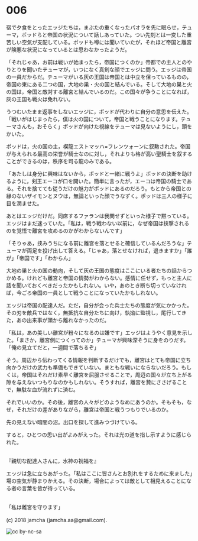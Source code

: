 # 006

宿で夕食をとったエッジたちは，まぶたの重くなったパオラを先に眠らせ，テューマ，ポッドらと帝国の状況について話しあっていた。つい先刻とは一変した重苦しい空気が支配している。ポッドも噂には聞いていたが，それほど帝国と離宮が険悪な状況になっているとは思わなかったようだ。  

「それじゃあ，お前は戦いが始まったら，帝国につくのか」帝都での主人とのやりとりを聞いたテューマが，いつになく真剣な顔でエッジに問う。エッジは帝国の一員だからだ。テューマがいる灰の王国は帝国とは中立を保っているものの，帝国の東にある二つの国，大地の巣・火の国と結んでいる。そして大地の巣と火の国は，帝国と敵対する離宮と結んでいるのだ。この国々が争うことになれば，灰の王国も戦火は免れない。  

うつむいたまま返事をしないエッジに，ポッドが代わりに自分の意思を伝えた。「戦いがはじまったら，僕は火の国について，帝国と戦うことになります。テューマさんも，おそらく」ポッドが向けた視線をテューマは見ないようにし，頭をかいた。  

ポッドは，火の国の主，楔龍エストマッハ=フレンツォーンに叙勲された。帝国が与えられる最高の栄誉が騎士なのに対し，それよりも格が高い聖騎士を叙することができるのは，秩序を司る龍のみである。  

「あたしは身分に興味はないから，ポッドと一緒に戦うよ」ポッドの決断を助けるように，剣王エーコが口を開いた。簡単に言ったが，エーコは帝国の騎士である。それを捨てても従うだけの魅力がポッドにあるのだろう。もとから帝国との縁のないザイモンとヌウは，無論といった顔でうなずく。ポッドは三人の様子に目を潤ませた。  

あとはエッジだけだ。同席するファランは我関せずといった様子で黙っている。エッジはまだ迷っていた。「私は，戦う戦わない以前に，なぜ帝国は挟撃されるのを覚悟で離宮を攻めるのかがわからないんです」  

「そりゃあ，挟みうちになる前に離宮を落とせると確信しているんだろうな」テューマが両足を投げ出して答える。「じゃあ，落とせなければ，退きますか」「誰が」「帝国です」「わからん」  

大地の巣と火の国の動向，そして灰の王国の態度はここにいる者たちの話からつかめる。けれども離宮と帝国の情勢がわからない。感情に任せず，もっと主人に話を聞いておくべきだったかもしれない。いや，あのとき断ち切っていなければ，今ごろ帝国の一員として戦うことになっていたかもしれない。  

エッジは帝国の配達人だ。ただ，自分が会った兵士たちの態度が気にかかった。その刃を敵兵ではなく，無抵抗な自分たちに向け，執拗に監視し，尾行してきた，あの出来事が頭から離れなかったのだ。  

「私は，あの美しい離宮が粉々になるのは嫌です」エッジはようやく意見を示した。「まさか，離宮側につくってのか」テューマが興味深そうに身をのりだす。「俺の見立てだと，一週間で落ちるぞ」  

そう。周辺から伝わってくる情報を判断するだけでも，離宮はとても帝国に立ち向かうだけの武力も準備もできていない。まともな戦いにならないだろう。もしくは，帝国はそれだけ素早く離宮を屈服させることで，周辺の国々が立ち上がる隙を与えないつもりなのかもしれない。そうすれば，離宮を贄にささげることで，無駄な血が流れずに済む。  

それでいいのか。その後，離宮の人々がどのようなめにあうのか。そもそも，なぜ，それだけの差がありながら，離宮は帝国と戦うつもりでいるのか。  

先の見えない暗闇の沼。出口を探して進みつづけている。  

すると，ひとつの思い出がよみがえった。それは光の道を指し示すように感じられた。  

<br>  
『親切な配達人さんに，水神の祝福を』  

エッジは急に立ちあがった。「私はここに皆さんとお別れをするために来ました」場の空気が静まりかえる。その決断，場合によっては敵として相見えることになる者の言葉を皆が待っている。  

<br>  
「私は離宮を守ります」  

<br>  
<br>  
(c) 2018 jamcha (jamcha.aa@gmail.com).  

![cc by-nc-sa](http://i.creativecommons.org/l/by-nc-sa/4.0/88x31.png)
